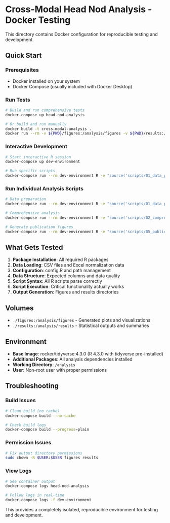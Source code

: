 # Cross-Modal Head Nod Analysis - Docker Testing

This directory contains Docker configuration for reproducible testing and development.

## Quick Start

### Prerequisites
- Docker installed on your system
- Docker Compose (usually included with Docker Desktop)

### Run Tests
```bash
# Build and run comprehensive tests
docker-compose up head-nod-analysis

# Or build and run manually
docker build -t cross-modal-analysis .
docker run --rm -v ${PWD}/figures:/analysis/figures -v ${PWD}/results:/analysis/results cross-modal-analysis
```

### Interactive Development
```bash
# Start interactive R session
docker-compose up dev-environment

# Run specific scripts
docker-compose run --rm dev-environment R -e "source('scripts/01_data_preparation.R')"
```

### Run Individual Analysis Scripts
```bash
# Data preparation
docker-compose run --rm dev-environment R -e "source('scripts/01_data_preparation.R')"

# Comprehensive analysis
docker-compose run --rm dev-environment R -e "source('scripts/02_comprehensive_analysis.R')"

# Generate publication figures
docker-compose run --rm dev-environment R -e "source('scripts/05_publication_figures.R')"
```

## What Gets Tested

1. **Package Installation**: All required R packages
2. **Data Loading**: CSV files and Excel normalization data
3. **Configuration**: config.R and path management
4. **Data Structure**: Expected columns and data quality
5. **Script Syntax**: All R scripts parse correctly
6. **Script Execution**: Critical functionality actually works
7. **Output Generation**: Figures and results directories

## Volumes

- `./figures:/analysis/figures` - Generated plots and visualizations
- `./results:/analysis/results` - Statistical outputs and summaries

## Environment

- **Base Image**: rocker/tidyverse:4.3.0 (R 4.3.0 with tidyverse pre-installed)
- **Additional Packages**: All analysis dependencies installed
- **Working Directory**: `/analysis`
- **User**: Non-root user with proper permissions

## Troubleshooting

### Build Issues
```bash
# Clean build (no cache)
docker-compose build --no-cache

# Check build logs
docker-compose build --progress=plain
```

### Permission Issues
```bash
# Fix output directory permissions
sudo chown -R $USER:$USER figures results
```

### View Logs
```bash
# See container output
docker-compose logs head-nod-analysis

# Follow logs in real-time
docker-compose logs -f dev-environment
```

This provides a completely isolated, reproducible environment for testing and development.
